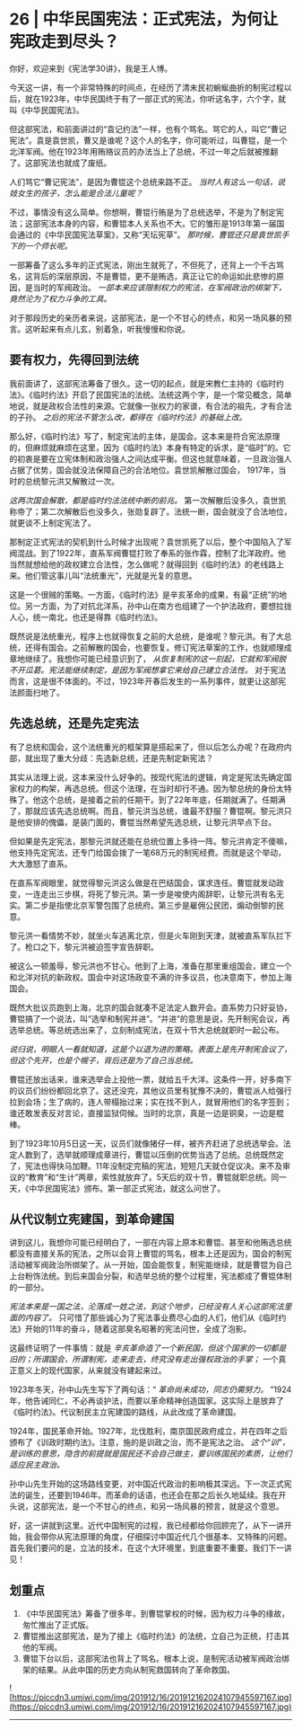 # 26 | 中华民国宪法：正式宪法，为何让宪政走到尽头？

你好，欢迎来到《宪法学30讲》，我是王人博。

今天这一讲，有一个非常特殊的时间点，在经历了清末民初蜿蜒曲折的制宪过程以后，就在1923年，中华民国终于有了一部正式的宪法，你听这名字，六个字，就叫《中华民国宪法》。

但这部宪法，和前面讲过的“袁记约法”一样，也有个骂名。骂它的人，叫它“曹记宪法”。袁是袁世凯，曹又是谁呢？这个人的名字，你可能听过，叫曹锟，是一个北洋军阀。他在1923年用贿赂议员的办法当上了总统，不过一年之后就被推翻了。这部宪法也就成了废纸。

人们骂它“曹记宪法”，是因为曹锟这个总统来路不正。 *当时人有这么一句话，说妓女生的孩子，怎么能是合法儿童呢？*

不过，事情没有这么简单。你想啊，曹锟行贿是为了总统选举，不是为了制定宪法；这部宪法本身的内容，和曹锟本人关系也不大。它的雏形是1913年第一届国会通过的《中华民国宪法草案》，又称“天坛宪草”。 *那时候，曹锟还只是袁世凯手下的一个师长呢。*

一部筹备了这么多年的正式宪法，刚出生就死了，不但死了，还背上一个千古骂名，这背后的深层原因，不是曹锟，更不是贿选，真正让它的命运如此悲惨的原因，是当时的军阀政治。 *一部本来应该限制权力的宪法，在军阀政治的绑架下，竟然沦为了权力斗争的工具。*

对于那段历史的亲历者来说，这部宪法，是一个不甘心的终点，和另一场风暴的预言。这听起来有点儿玄，别着急，听我慢慢和你说。

## 要有权力，先得回到法统

我前面讲了，这部宪法筹备了很久。这一切的起点，就是宋教仁主持的《临时约法》。《临时约法》开启了民国宪法的法统。法统这两个字，是一个常见概念，简单地说，就是政权合法性的来源。它就像一张权力的家谱，有合法的祖先，才有合法的子孙。 *之后的宪法不管怎么改，都得在《临时约法》的基础上改。*

那么好，《临时约法》写了，制定宪法的主体，是国会。这本来是符合宪法原理的，但麻烦就麻烦在这里，因为《临时约法》本身有特定的诉求，是“临时”的。它的初衷是要在立宪体制和政治强人之间达成平衡。但这也就意味着，一旦政治强人占据了优势，国会就没法保障自己的合法地位。袁世凯解散过国会， 1917年，当时的总统黎元洪又解散过一次。

 *这两次国会解散，都是临时约法法统中断的前兆。* 第一次解散后没多久，袁世凯称帝了；第二次解散后也没多久，张勋复辟了。法统一断，国会就没了合法地位，就更谈不上制定宪法了。

那制定正式宪法的契机到什么时候才出现呢？袁世凯死了以后，整个中国陷入了军阀混战。到了1922年，直系军阀曹锟打败了奉系的张作霖，控制了北洋政府。他当然就想给他的政权建立合法性，怎么做呢？就得回到《临时约法》的老线路上来。他们管这事儿叫“法统重光”，光就是光复的意思。

这是一个很贼的策略。一方面，《临时约法》是辛亥革命的成果，有最“正统”的地位。另一方面，为了对抗北洋系，孙中山在南方也组建了一个护法政府，要想拉拢人心，统一南北，也还是得靠《临时约法》。

既然说是法统重光，程序上也就得恢复之前的大总统，是谁呢？黎元洪。有了大总统，还得有国会。之前解散的国会，也要恢复。修订宪法草案的工作，也就顺理成章地继续了。我想你可能已经意识到了， *从恢复制宪的这一刻起，它就和军阀脱不开瓜葛。宪法能继续制定，是因为军阀想拿它来给自己建立合法性。* 对于宪法而言，这是很不体面的。不过，1923年开春后发生的一系列事件，就更让这部宪法颜面扫地了。

## 先选总统，还是先定宪法

有了总统和国会，这个法统重光的框架算是搭起来了，但以后怎么办呢？在政府内部，就出现了重大分歧：先选新总统，还是先制定新宪法？

其实从法理上说，这本来没什么好争的。按现代宪法的逻辑，肯定是宪法先确定国家权力的构架，再选总统。但这个法理，在当时却行不通。因为黎总统的身份太特殊了。他这个总统，是接着之前的任期干。到了22年年底，任期就满了。任期满了，那就应该先选总统啊。而且，黎元洪当总统，谁最不舒服？曹锟啊。黎元洪只是他安排的傀儡，是装门面的，曹锟当然希望先选总统，让黎元洪早点下台。

但如果是先定宪法，那黎元洪就还能在总统位置上多待一阵。黎元洪肯定不傻嘛，他支持先定宪法，还专门给国会拨了一笔68万元的制宪经费。而就是这个举动，大大激怒了直系。

在直系军阀眼里，就觉得黎元洪这么做是在巴结国会，谋求连任。曹锟就发动政变，一连走出三步棋，将死了黎元洪。第一步是唆使内阁辞职，让黎元洪有名无实。第二步是指使北京军警包围了总统府。第三步是雇佣公民团，煽动倒黎的民意。

黎元洪一看情势不妙，就坐火车逃离北京，但是火车刚到天津，就被直系军队拦下了。枪口之下，黎元洪被迫签字宣告辞职。

被这么一顿羞辱，黎元洪也不甘心。他到了上海，准备在那里重组国会，建立一个和北洋对抗的新政权。国会中对这场政变不满的许多议员，也决意南下，参加上海国会。

既然大批议员跑到上海，北京的国会就凑不足法定人数开会。直系势力只好妥协，曹锟搞了一个说法，叫“选举和制宪并进”。“并进”的意思是说，先开制宪会议，再选举总统。等总统选出来了，立刻制成宪法，在双十节大总统就职时一起公布。

 *说归说，明眼人一看就知道，这是个以退为进的策略。表面上是先开制宪会议了，但这个先开，也是个幌子，背后还是为了自己当总统。*

曹锟还放出话来，谁来选举会上投他一票，就给五千大洋。这条件一开，好多南下的议员们纷纷都回北京了。这还没完，其他议员里有犹豫不决的，曹锟派人给强行拉到会场；生了病的，连人带榻抬过来；实在找不到人，就冒用他们的名字签到；谁还敢发表反对言论，直接监狱伺候。当时的北京，真是一边是铜臭，一边是棍棒。

到了1923年10月5日这一天，议员们就像猪仔一样，被齐齐赶进了总统选举会。法定人数到了，选举就顺理成章进行，曹锟以压倒的优势当选了总统。总统既然定了，宪法也得快马加鞭。11年没制定完稿的宪法，短短几天就仓促议决。来不及审议的“教育”和“生计”两章，索性就放弃了。5天后的双十节，曹锟就职总统。同一天，《中华民国宪法》颁布。第一部正式宪法，就这么问世了。

## 从代议制立宪建国，到革命建国

讲到这儿，我想你可能已经明白了，一部在内容上原本和曹锟、甚至和他贿选总统都没有直接关系的宪法，之所以会背上曹锟的骂名，根本上还是因为，国会的制宪活动被军阀政治所绑架了。从一开始，国会能恢复，制宪能继续，就是曹锟为自己上台粉饰法统。到后来国会分裂，和选举总统的整个过程里，宪法都成了曹锟体制的一部分。

 *宪法本来是一国之法，沦落成一姓之法，到这个地步，已经没有人关心这部宪法里面的内容了。* 只可惜了那些诚心为了宪法事业费尽心血的人们，他们从《临时约法》开始的11年的奋斗，随着这部臭名昭著的宪法问世，全成了泡影。

这最终证明了一件事情：就是 *辛亥革命造了一个新民国，但这个国家的一切都是旧的；所谓国会，所谓制宪，走来走去，终究没有走出强权政治的手掌；* 一个真正意义上的现代国家，从来就没有建起来过。

1923年冬天，孙中山先生写下了两句话：“ *革命尚未成功，同志仍需努力。* ”1924年，他告诫同仁，不必再谈护法，而要以革命精神创造国家。这实际上是放弃了《临时约法》。代议制民主立宪建国的路线，从此改成了革命建国。

1924年，国民革命开始。1927年，北伐胜利，南京国民政府成立，并在四年之后颁布了《训政时期约法》。注意，施的是训政之治，而不是宪法之治。 *这个“训”，是训练的意思，隐含的前提就是国民还不会自己做主，要训练国民的素质，让他们适应民主政治。*

孙中山先生开始的这场路线变更，对中国近代政治的影响极其深远。下一次正式宪法的诞生，还要到1946年。而革命的话语，也还会在那之后长久地延续。我在开头说，这部宪法，是一个不甘心的终点，和另一场风暴的预言，就是这个意思。

好，这一讲就到这里。近代中国制宪的过程，我已经都给你回顾完了，从下一讲开始，我会带你从宪法原理的角度，仔细探讨中国近代几个很基本、又特殊的问题。首先我们要问的是，立法的技术，在这个大环境里，到底重要不重要。我们下一讲见！

## 划重点


1. 《中华民国宪法》筹备了很多年，到曹锟掌权的时候，因为权力斗争的缘故，匆忙推出了正式版。
2. 曹锟推出这部宪法，是为了接上《临时约法》的法统，立自己为正统，打击其他的军阀。
3. 曹锟下台以后，这部宪法也背上了骂名。根本上说，是制宪活动被军阀政治绑架的结果。从此中国的历史方向从制宪救国转向了革命救国。


![https://piccdn3.umiwi.com/img/201912/16/201912162024107945597167.jpg](https://piccdn3.umiwi.com/img/201912/16/201912162024107945597167.jpg)

---

